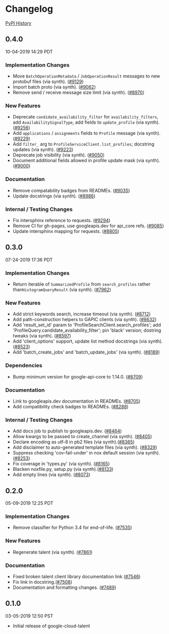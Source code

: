 # Changelog

[PyPI History][1]

[1]: https://pypi.org/project/google-cloud-talent/#history

## 0.4.0

10-04-2019 14:29 PDT

### Implementation Changes
- Move `BatchOperationMetadata` / `JobOperationResult` messages to new protobuf files (via synth). ([#9129](https://github.com/googleapis/google-cloud-python/pull/9129))
- Import batch proto (via synth).  ([#9062](https://github.com/googleapis/google-cloud-python/pull/9062))
- Remove send / receive message size limit (via synth). ([#8970](https://github.com/googleapis/google-cloud-python/pull/8970))

### New Features
- Deprecate `candidate_availability_filter` for `availability_filters`, add `AvailabilitySignalType`, add fields to `update_profile` (via synth). ([#9256](https://github.com/googleapis/google-cloud-python/pull/9256))
- Add `applications` / `assignments` fields to `Profile` message (via synth). ([#9229](https://github.com/googleapis/google-cloud-python/pull/9229))
- Add `filter_` arg to `ProfileServiceClient.list_profiles`; docstring updates (via synth). ([#9223](https://github.com/googleapis/google-cloud-python/pull/9223))
- Deprecate job visibility (via synth). ([#9050](https://github.com/googleapis/google-cloud-python/pull/9050))
- Document additional fields allowed in profile update mask (via synth). ([#9000](https://github.com/googleapis/google-cloud-python/pull/9000))

### Documentation
- Remove compatability badges from READMEs. ([#9035](https://github.com/googleapis/google-cloud-python/pull/9035))
- Update docstrings (via synth). ([#8986](https://github.com/googleapis/google-cloud-python/pull/8986))

### Internal / Testing Changes
- Fix intersphinx reference to requests. ([#9294](https://github.com/googleapis/google-cloud-python/pull/9294))
- Remove CI for gh-pages, use googleapis.dev for api_core refs. ([#9085](https://github.com/googleapis/google-cloud-python/pull/9085))
- Update intersphinx mapping for requests. ([#8805](https://github.com/googleapis/google-cloud-python/pull/8805))

## 0.3.0

07-24-2019 17:36 PDT


### Implementation Changes
- Return iterable of `SummarizedProfile` from `search_profiles` rather than`HistogramQueryResult` (via synth). ([#7962](https://github.com/googleapis/google-cloud-python/pull/7962))

### New Features
- Add strict keywords search, increase timeout (via synth). ([#8712](https://github.com/googleapis/google-cloud-python/pull/8712))
- Add path-construction helpers to GAPIC clients (via synth). ([#8632](https://github.com/googleapis/google-cloud-python/pull/8632))
- Add 'result_set_id' param to 'ProfileSearchClient.search_profiles'; add 'ProfileQuery.candidate_availability_filter'; pin 'black' version; dostring tweaks (via synth). ([#8597](https://github.com/googleapis/google-cloud-python/pull/8597))
- Add 'client_options' support, update list method docstrings (via synth). ([#8523](https://github.com/googleapis/google-cloud-python/pull/8523))
- Add 'batch_create_jobs' and 'batch_update_jobs' (via synth). ([#8189](https://github.com/googleapis/google-cloud-python/pull/8189))

### Dependencies
- Bump minimum version for google-api-core to 1.14.0. ([#8709](https://github.com/googleapis/google-cloud-python/pull/8709))

### Documentation
- Link to googleapis.dev documentation in READMEs. ([#8705](https://github.com/googleapis/google-cloud-python/pull/8705))
- Add compatibility check badges to READMEs. ([#8288](https://github.com/googleapis/google-cloud-python/pull/8288))

### Internal / Testing Changes
- Add docs job to publish to googleapis.dev. ([#8464](https://github.com/googleapis/google-cloud-python/pull/8464))
- Allow kwargs to be passed to create_channel (via synth). ([#8405](https://github.com/googleapis/google-cloud-python/pull/8405))
- Declare encoding as utf-8 in pb2 files (via synth).([#8365](https://github.com/googleapis/google-cloud-python/pull/8365))
- Add disclaimer to auto-generated template files (via synth). ([#8329](https://github.com/googleapis/google-cloud-python/pull/8329))
- Suppress checking 'cov-fail-under' in nox default session (via synth).  ([#8253](https://github.com/googleapis/google-cloud-python/pull/8253))
- Fix coverage in 'types.py' (via synth). ([#8165](https://github.com/googleapis/google-cloud-python/pull/8165))
- Blacken noxfile.py, setup.py (via synth).([#8133](https://github.com/googleapis/google-cloud-python/pull/8133))
- Add empty lines (via synth). ([#8073](https://github.com/googleapis/google-cloud-python/pull/8073))

## 0.2.0

05-09-2019 12:25 PDT


### Implementation Changes
- Remove classifier for Python 3.4 for end-of-life. ([#7535](https://github.com/googleapis/google-cloud-python/pull/7535))

### New Features
- Regenerate talent (via synth). ([#7861](https://github.com/googleapis/google-cloud-python/pull/7861))

### Documentation
- Fixed broken talent client library documentation link ([#7546](https://github.com/googleapis/google-cloud-python/pull/7546))
- Fix link in docstring.([#7508](https://github.com/googleapis/google-cloud-python/pull/7508))
- Documentation and formatting changes. ([#7489](https://github.com/googleapis/google-cloud-python/pull/7489))

## 0.1.0

03-05-2019 12:50 PST

- Initial release of google-cloud-talent

